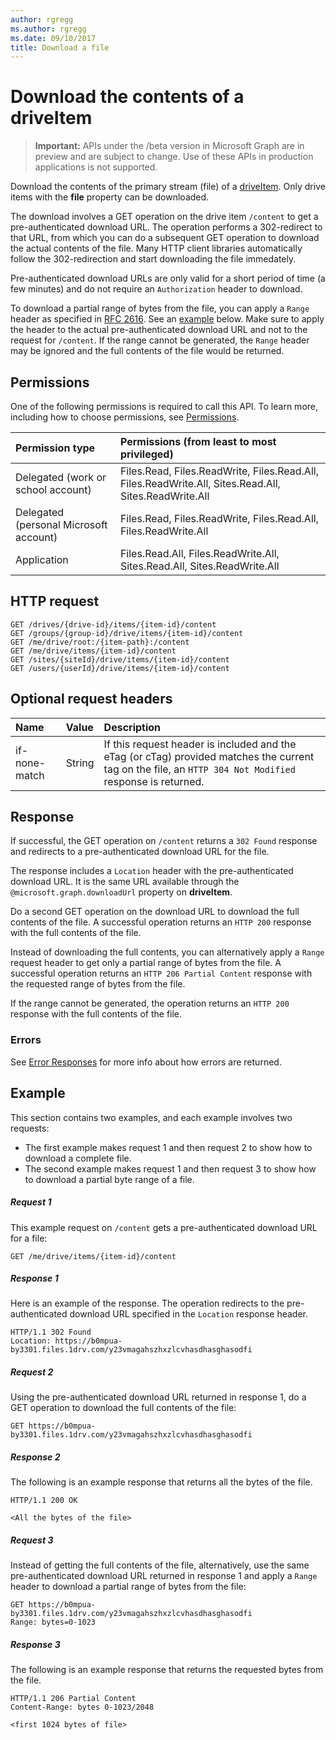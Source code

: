```yaml
---
author: rgregg
ms.author: rgregg
ms.date: 09/10/2017
title: Download a file
---
```

# Download the contents of a driveItem

> **Important:** APIs under the /beta version in Microsoft Graph are in preview and are subject to change. Use of these APIs in production applications is not supported.

Download the contents of the primary stream (file) of a [driveItem](../resources/driveitem.md). Only drive items with the **file** property can be downloaded.

The download involves a GET operation on the drive item `/content` to get a pre-authenticated download URL. The operation performs a 302-redirect to that URL, from which you can do a subsequent GET operation to download the actual contents of the file. Many HTTP client libraries automatically follow the 302-redirection and start downloading the file immedately.

Pre-authenticated download URLs are only valid for a short period of time (a few minutes) and do not require an `Authorization` header to download.

To download a partial range of bytes from the file, you can apply a `Range` header as specified in [RFC 2616](https://www.ietf.org/rfc/rfc2616.txt). See an [example](#request-3) below. Make sure to apply the header to the actual pre-authenticated download URL and not to the request for `/content`. If the range cannot be generated, the `Range` header may be ignored and the full contents of the file would be returned.

## Permissions

One of the following permissions is required to call this API. To learn more, including how to choose permissions, see [Permissions](/graph/permissions-reference).

|Permission type      | Permissions (from least to most privileged)              |
|:--------------------|:---------------------------------------------------------|
|Delegated (work or school account) | Files.Read, Files.ReadWrite, Files.Read.All, Files.ReadWrite.All, Sites.Read.All, Sites.ReadWrite.All    |
|Delegated (personal Microsoft account) | Files.Read, Files.ReadWrite, Files.Read.All, Files.ReadWrite.All    |
|Application | Files.Read.All, Files.ReadWrite.All, Sites.Read.All, Sites.ReadWrite.All |

## HTTP request

<!-- { "blockType": "ignored" } -->

```http
GET /drives/{drive-id}/items/{item-id}/content
GET /groups/{group-id}/drive/items/{item-id}/content
GET /me/drive/root:/{item-path}:/content
GET /me/drive/items/{item-id}/content
GET /sites/{siteId}/drive/items/{item-id}/content
GET /users/{userId}/drive/items/{item-id}/content
```

## Optional request headers

| Name          | Value  | Description                                                                                                                                              |
|:--------------|:-------|:---------------------------------------------------------------------------------------------------------------------------------------------------------|
| if-none-match | String | If this request header is included and the eTag (or cTag) provided matches the current tag on the file, an `HTTP 304 Not Modified` response is returned. |

## Response

If successful, the GET operation on `/content` returns a `302 Found` response and redirects to a pre-authenticated download URL for the file. 

The response includes a `Location` header with the pre-authenticated download URL. It is the same URL available through the `@microsoft.graph.downloadUrl` property on **driveItem**. 

Do a second GET operation on the download URL to download the full contents of the file. A successful operation returns an `HTTP 200` response with the full contents of the file.

Instead of downloading the full contents, you can alternatively apply a `Range` request header to get only a partial range of bytes from the file. A successful operation returns an `HTTP 206 Partial Content` response with the requested range of bytes from the file.

If the range cannot be generated, the operation returns an `HTTP 200` response with the full contents of the file.

### Errors

See [Error Responses][error-response] for more info about how errors are returned.

## Example
This section contains two examples, and each example involves two requests:

- The first example makes request 1 and then request 2 to show how to download a complete file.
- The second example makes request 1 and then request 3 to show how to download a partial byte range of a file.

##### Request 1 
This example request on `/content` gets a pre-authenticated download URL for a file:

<!-- { "blockType": "request", "name": "download-item-content", "scopes": "files.read" } -->

```http
GET /me/drive/items/{item-id}/content
```

##### Response 1
Here is an example of the response. The operation redirects to the pre-authenticated download URL specified in the `Location` response header.

<!-- { "blockType": "response", "name": "download-item-content", "@odata.type": "stream" } -->

```http
HTTP/1.1 302 Found
Location: https://b0mpua-by3301.files.1drv.com/y23vmagahszhxzlcvhasdhasghasodfi
```

##### Request 2
Using the pre-authenticated download URL returned in response 1, do a GET operation to download the full contents of the file:

<!-- { "blockType": "request", "name": "download-item-full", "scopes": "files.read" } -->
```http
GET https://b0mpua-by3301.files.1drv.com/y23vmagahszhxzlcvhasdhasghasodfi
```

##### Response 2
The following is an example response that returns all the bytes of the file.
<!-- { "blockType": "response", "name": "download-item-full", "@odata.type": "stream" } -->

```http
HTTP/1.1 200 OK

<All the bytes of the file>
```

##### Request 3

Instead of getting the full contents of the file, alternatively, use the same pre-authenticated download URL returned in response 1 and apply a `Range` header to download a partial range of bytes from the file: 

<!-- { "blockType": "request", "name": "download-item-partial", "scopes": "files.read" } -->

```http
GET https://b0mpua-by3301.files.1drv.com/y23vmagahszhxzlcvhasdhasghasodfi
Range: bytes=0-1023
```

##### Response 3
The following is an example response that returns the requested bytes from the file.

<!-- { "blockType": "response", "name": "download-item-partial", "@odata.type": "stream" } -->

```http
HTTP/1.1 206 Partial Content
Content-Range: bytes 0-1023/2048

<first 1024 bytes of file>
```

[error-response]: /graph/errors

<!-- {
  "type": "#page.annotation",
  "description": "Download the contents of a driveItem.",
  "keywords": "",
  "section": "documentation",
  "tocPath": "Items/Download"
} -->
